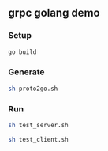 ## grpc golang demo
### Setup
```sh
go build
```
### Generate
```sh
sh proto2go.sh
```
### Run
```sh
sh test_server.sh
```

```sh
sh test_client.sh
```